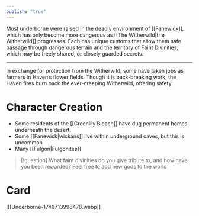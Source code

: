 ```yaml
---
publish: "true"
---
```

Most underborne were raised in the deadly environment of [[Fanewick]], which has only become more dangerous as [[The Witherwild|the Witherwild]] progresses. Each has unique customs that allow them safe passage through dangerous terrain and the territory of Faint Divinities, which may be freely shared, or closely guarded secrets.

---
 
 In exchange for protection from the Witherwild, some have taken jobs as farmers in Haven’s flower fields. Though it is back-breaking work, the Haven fires burn back the ever-creeping Witherwild, offering safety.

# Character Creation
* Some residents of the [[Greenlily Bleach]] have dug permanent homes underneath the desert.
* Some [[Fanewick|wickans]] live within underground caves, but this is uncommon
* Many [[Fulgon|Fulgonites]] 

> [!question] What faint divinities do you give tribute to, and how have you been rewarded?
> Feel free to add new gods to the world
# Card
![[Underborne-1746713998478.webp]]